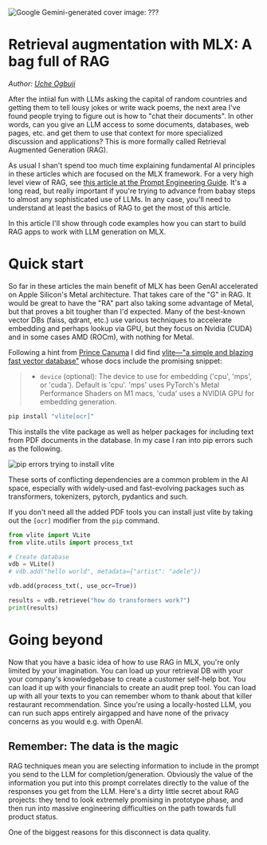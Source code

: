 ![Google Gemini-generated cover image: ???](../assets/images/2024/xyz.png)

# Retrieval augmentation with MLX: A bag full of RAG

_Author: [Uche Ogbuji](https://ucheog.carrd.co/)_

After the intiial fun with LLMs asking the capital of random countries and getting them to tell lousy jokes or write wack poems, the next area I've found people trying to figure out is how to "chat their documents". In other words, can you give an LLM access to some documents, databases, web pages, etc. and get them to use that context for more specialized discussion and applications? This is more formally called Retrieval Augmented Generation (RAG).

As usual I shan't spend too much time explaining fundamental AI principles in these articles which are focused on the MLX framework. For a very high level view of RAG, see [this article at the Prompt Engineering Guide](https://www.promptingguide.ai/research/rag). It's a long read, but really important if you're trying to advance from babay steps to almost any sophisticated use of LLMs. In any case, you'll need to understand at least the basics of RAG to get the most of this article.

In this article I'll show through code examples how you can start to build RAG apps to work with LLM generation on MLX.

# Quick start

So far in these articles the main benefit of MLX has been GenAI accelerated on Apple Silicon's Metal architecture. That takes care of the "G" in RAG. It would be great to have the "RA" part also taking some advantage of Metal, but that proves a bit tougher than I'd expected. Many of the best-known vector DBs (faiss, qdrant, etc.) use various techniques to accelerate embedding and perhaps lookup via GPU, but they focus on Nvidia (CUDA) and in some cases AMD (ROCm), with nothing for Metal.

Following a hint from [Prince Canuma](https://huggingface.co/prince-canuma) I did find [vlite—"a simple and blazing fast vector database"](https://github.com/sdan/vlite) whose docs include the promising snippet:

> - `device` (optional): The device to use for embedding ('cpu', 'mps', or 'cuda'). Default is 'cpu'. 'mps' uses PyTorch's Metal Performance Shaders on M1 macs, 'cuda' uses a NVIDIA GPU for embedding generation.

```sh
pip install "vlite[ocr]"
```

This installs the vlite package as well as helper packages for including text from PDF documents in the database. In my case I ran into pip errors such as the following.

![pip errors trying to install vlite](../assets/images/2024/vlite-install-errors.png)

These sorts of conflicting dependencies are a common problem in the AI space, especially with widely-used and fast-evolving packages such as transformers, tokenizers, pytorch, pydantics and such.

If you don't need all the added PDF tools you can install just vlite by taking out the `[ocr]` modifier from the `pip` command.

```py
from vlite import VLite
from vlite.utils import process_txt

# Create database
vdb = VLite()
# vdb.add("hello world", metadata={"artist": "adele"})

vdb.add(process_txt(, use_ocr=True))

results = vdb.retrieve("how do transformers work?")
print(results)
```


# Going beyond

Now that you have a basic idea of how to use RAG in MLX, you're only limited by your imagination. You can load up your retrieval DB with your your company's knowledgebase to create a customer self-help bot. You can load it up with your financials to create an audit prep tool. You can load up with all your texts to you can remember whom to thank about that killer restaurant recommendation. Since you're using a locally-hosted LLM, you can run such apps entirely airgapped and have none of the privacy concerns as you would e.g. with OpenAI.

## Remember: The data is the magic

RAG techniques mean you are selecting information to include in the prompt you send to the LLM for completion/generation. Obviously the value of the information you put into this prompt correlates directly to the value of the responses you get from the LLM. Here's a dirty little secret about RAG projects: they tend to look extremely promising in prototype phase, and then run into massive engineering difficulties on the path towards full product status.

One of the biggest reasons for this disconnect is data quality.

